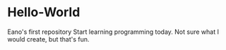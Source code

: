 # Hello-World
Eano's first repository
Start learning programming today. Not sure what I would create, but that's fun.
